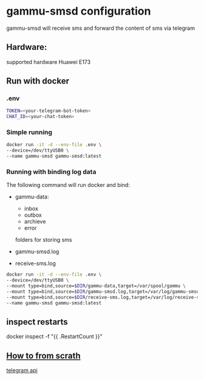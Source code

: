 # gammu-smsd configuration

gammu-smsd will receive sms and forward the content of sms via telegram

## Hardware:
supported hardware Huawei E173


## Run with docker

### .env

```bash
TOKEN=<your-telegram-bot-token>
CHAT_ID=<your-chat-token>
```

### Simple running

```bash
docker run -it -d --env-file .env \
--device=/dev/ttyUSB0 \
--name gammu-smsd gammu-smsd:latest
```

### Running with binding log data
The following command will run docker and bind:

- gammu-data:
    - inbox
    - outbox
    - archieve
    - error

    folders for storing sms

- gammu-smsd.log
- receive-sms.log

```bash
docker run -it -d --env-file .env \
--device=/dev/ttyUSB0 \
--mount type=bind,source=$DIR/gammu-data,target=/var/spool/gammu \
--mount type=bind,source=$DIR/gammu-smsd.log,target=/var/log/gammu-smsd.log \
--mount type=bind,source=$DIR/receive-sms.log,target=/var/log/receive-sms.log \
--name gammu-smsd gammu-smsd:latest
```
## inspect restarts
docker inspect -f "{{ .RestartCount }}"


## [How to from scrath](How_to.md)

[telegram api](https://core.telegram.org/bots/api)
